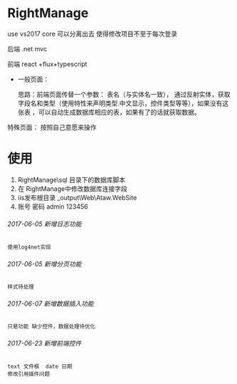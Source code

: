 # RightManage
use vs2017
core 可以分离出去 使得修改项目不至于每次登录

后端 .net mvc

前端 react +flux+typescript

- 一般页面：

    思路：前端页面传替一个参数： 表名（与实体名一致）， 通过反射实体，获取字段名和类型（使用特性来声明类型.中文显示，控件类型等等），如果没有这张表 ，可以自动生成数据库相应的表，如果有了的话就获取数据。
    
特殊页面：
按照自己意愿来操作

# 使用
  1. RightManage\sql 目录下的数据库脚本
  2. 在 RightManage中修改数据库连接字段
  3. iis发布根目录 _output\Web\Ataw.WebSite
  4. 账号 密码 admin 123456

######  2017-06-05 新增日志功能
  	使用log4net实现
###### 2017-06-05 新增分页功能
    样式待处理
###### 2017-06-07 新增数据插入功能
    只是功能 缺少控件，数据处理待优化
###### 2017-06-23 新增前端控件 
    text 文件框  date 日期  
    修改引用插件问题 
    
